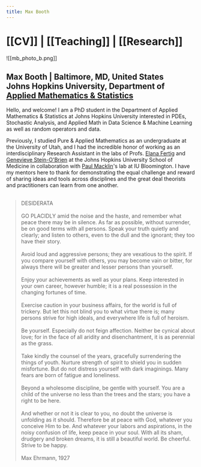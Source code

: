 ```yaml
---
title: Max Booth
---
```


# [[CV]] | [[Teaching]] | [[Research]]


![[mb_photo_b.png]]
## Max Booth | Baltimore, MD, United States<br> Johns Hopkins University, Department of [Applied Mathematics & Statistics](https://engineering.jhu.edu/ams/)

Hello, and welcome! I am a PhD student in the Department of Applied Mathematics & Statistics at Johns Hopkins University interested in PDEs, Stochastic Analysis, and Applied Math in Data Science & Machine Learning as well as random operators and data. 

Previously, I studied Pure & Applied Mathematics as an undergraduate at the University of Utah, and I had the incredible honor of working as an interdisciplinary Research Assistant in the labs of Profs. [Elana Fertig](https://fertiglab.com) and [Genevieve Stein-O'Brien](https://www.steinobrienlab.org/people.html) at the Johns Hopkins University School of Medicine in collaboration with [Paul Macklin](http://mathcancer.org)'s lab at IU Bloomington. I have my mentors here to thank for demonstrating the equal challenge and reward of sharing ideas and tools across disciplines and the great deal theorists and practitioners can learn from one another.<br><br>


> DESIDERATA<br><br>
> GO PLACIDLY amid the noise and the haste, and remember what peace there may be in silence. As far as possible, without surrender, be on good terms with all persons.
> Speak your truth quietly and clearly; and listen to others, even to the dull and the ignorant; they too have their story.<br><br>
> Avoid loud and aggressive persons; they are vexatious to the spirit. If you compare yourself with others, you may become vain or bitter, for always there will be greater and lesser persons than yourself.<br><br>
> Enjoy your achievements as well as your plans. Keep interested in your own career, however humble; it is a real possession in the changing fortunes of time.<br><br>
> Exercise caution in your business affairs, for the world is full of trickery. But let this not blind you to what virtue there is; many persons strive for high ideals, and everywhere life is full of heroism.<br><br>
> Be yourself. Especially do not feign affection. Neither be cynical about love; for in the face of all aridity and disenchantment, it is as perennial as the grass.<br><br>
> Take kindly the counsel of the years, gracefully surrendering the things of youth.
> Nurture strength of spirit to shield you in sudden misfortune. But do not distress yourself with dark imaginings. Many fears are born of fatigue and loneliness.<br><br>
> Beyond a wholesome discipline, be gentle with yourself. You are a child of the universe no less than the trees and the stars; you have a right to be here.<br><br>
> And whether or not it is clear to you, no doubt the universe is unfolding as it should. Therefore be at peace with God, whatever you conceive Him to be. And whatever your labors and aspirations, in the noisy confusion of life, keep peace in your soul. With all its sham, drudgery and broken dreams, it is still a beautiful world. Be cheerful. Strive to be happy.<br><br>
> Max Ehrmann, 1927